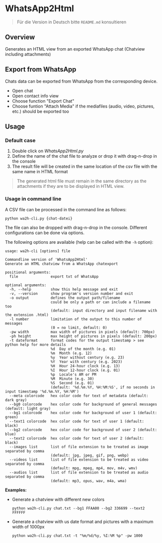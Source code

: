# WhatsApp2Html

> Für die Version in Deutsch bitte `README.md` konsultieren

## Overview

Generates an HTML view from an exported WhatsApp chat (Chatview including attachments)


## Export from WhatsApp

Chats data can be exported from WhatsApp from the corresponding device.
- Open chat
- Open contact info view
- Choose function "Export Chat"
- Choose funtion "Attach Media" if the mediafiles (audio, video, pictures, etc.) should be exported too


## Usage

### Default case

1. Double click on *WhatsApp2Html.py*
2. Define the name of the chat file to analyze or drop it with drag-n-drop in the console
3. The result file will be created in the same location of the csv file with the same name in HTML format

> The generated html file must remain in the same directory as the attachments if they are to be displayed in HTML view.

### Usage in command line

A CSV file can be processed in the command line as follows:

`python wa2h-cli.py {chat-datei}`

The file can also be dropped with drag-n-drop in the console. Different configurations can be done via options.

The following options are available (help can be called with the `-h` option):

```
usage: wa2h-cli [options] file

Commandline version of 'WhatsApp2Html'
Generate an HTML chatview from a WhatsApp chatexport

positional arguments:
  file               export txt of WhatsApp

optional arguments:
  -h, --help         show this help message and exit
  -v, --version      show program's version number and exit
  -o output          defines the output path/filename
                     could be only a path or can include a filename too
                     (default: input directory and input filename with the extension .html)
  -l number          limitation of the output to this number of messages
                     (0 = no limit, default: 0)
  -pw width          max width of pictures in pixels (default: 700px)
  -ph height         max height of pictures in pixels (default: 200px)
  -t dateformat      format codes for the output timestamp > see python help for more details
                     %d  Day of the month (e.g. 01)
                     %m  Month (e.g. 12)
                     %y  Year without century (e.g. 23)
                     %Y  Year with century (e.g. 2023)
                     %H  Hour 24-hour clock (e.g. 13)
                     %I  Hour 12-hour clock (e.g. 01)
                     %p  Locale's AM or PM
                     %M  Minute (e.g. 30)
                     %S  Second (e.g. 01)
                     (default: '%d.%m.%Y, %H:%M:%S', if no seconds in input timestamp '%d.%m.%Y, %H:%M')
  --meta colorcode   hex color code for text of metadata (default: dark gray)
  --bg0 colorcode    hex color code for background of general messages (default: light gray)
  --bg1 colorcode    hex color code for background of user 1 (default: green)
  --text1 colorcode  hex color code for text of user 1 (default: black)
  --bg2 colorcode    hex color code for background of user 2 (default: blue)
  --text2 colorcode  hex color code for text of user 2 (default: black)
  --images list      list of file extension to be treated as image separated by comma
                     (default: jpg, jpeg, gif, png, webp)
  --videos list      list of file extension to be treated as video separated by comma
                     (default: mpg, mpeg, mp4, mov, m4v, wmv)
  --audios list      list of file extension to be treated as audio separated by comma
                     (default: mp3, opus, wav, m4a, wma)
```

**Examples:**

- Generate a chatview with different new colors

  `python wa2h-cli.py chat.txt --bg1 FFAA00 --bg2 336699 --text2 FFFFFF`

- Generate a chatview with us date format and pictures with a maximum width of 1000px

  `python wa2h-cli.py chat.txt -t "%m/%d/%y, %I:%M %p" -pw 1000`

